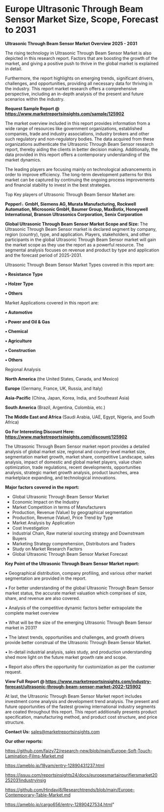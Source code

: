 # Europe Ultrasonic Through Beam Sensor Market Size, Scope, Forecast to 2031

<Strong> Ultrasonic Through Beam Sensor Market Overview 2025 - 2031</strong>

The rising technology in Ultrasonic Through Beam Sensor Market is also depicted in this research report. Factors that are boosting the growth of the market, and giving a positive push to thrive in the global market is explained in detail.

Furthermore, the report highlights on emerging trends, significant drivers, challenges, and opportunities, providing all necessary data for thriving in the industry. This report market research offers a comprehensive perspective, including an in-depth analysis of the present and future scenarios within the industry.

<strong>Request Sample Report @ <a href=https://www.marketreportsinsights.com/sample/125902>https://www.marketreportsinsights.com/sample/125902</a></strong>

The market overview included in this report provides information from a wide range of resources like government organizations, established companies, trade and industry associations, industry brokers and other such regulatory and non-regulatory bodies. The data acquired from these organizations authenticate the Ultrasonic Through Beam Sensor research report, thereby aiding the clients in better decision making. Additionally, the data provided in this report offers a contemporary understanding of the market dynamics.

The leading players are focusing mainly on technological advancements in order to improve efficiency. The long-term development patterns for this market can be captured by continuing the ongoing process improvements and financial stability to invest in the best strategies.

Top Key players of Ultrasonic Through Beam Sensor Market are:

<strong>Pepperlᛧ GmbH, Siemens AG, Murata Manufacturing, Rockwell Automation, Microsonic GmbH, Baumer Group, MaxBotix, Honeywell International, Branson Ultrasonics Corporation, Senix Corporation</strong>

<strong><b>Global Ultrasonic Through Beam Sensor Market Scope and Size:</b></strong>
The Ultrasonic Through Beam Sensor market is declared segment by company, region (country), type, and application. Players, stakeholders, and other participants in the global Ultrasonic Through Beam Sensor market will gain the market scope as they use the report as a powerful resource. The segmental analysis focuses on revenue and product by type and application and the forecast period of 2025-2031.

Ultrasonic Through Beam Sensor Market Types covered in this report are:

<strong>• Resistance Type

• Holzer Type

• Others</strong>

Market Applications covered in this report are:

<strong>• Automotive

• Power and Oil & Gas

• Chemical

• Agriculture

• Construction

• Others</strong> 

Regional Analysis

<strong>North America</strong> (the United States, Canada, and Mexico)

<strong>Europe</strong> (Germany, France, UK, Russia, and Italy)

<strong>Asia-Pacific</strong> (China, Japan, Korea, India, and Southeast Asia)

<strong>South America</strong> (Brazil, Argentina, Colombia, etc.)

<strong>The Middle East and Africa</strong> (Saudi Arabia, UAE, Egypt, Nigeria, and South Africa)

<strong>Go For Interesting Discount Here: <a href=https://www.marketreportsinsights.com/discount/125902>https://www.marketreportsinsights.com/discount/125902</a></strong>

The Ultrasonic Through Beam Sensor market report provides a detailed analysis of global market size, regional and country-level market size, segmentation market growth, market share, competitive Landscape, sales analysis, impact of domestic and global market players, value chain optimization, trade regulations, recent developments, opportunities analysis, strategic market growth analysis, product launches, area marketplace expanding, and technological innovations.

<strong><b>Major factors covered in the report:</b></strong>
<ul>
  <li>Global Ultrasonic Through Beam Sensor Market </li>
  <li>Economic Impact on the Industry</li>
  <li>Market Competition in terms of Manufacturers</li>
  <li>Production, Revenue (Value) by geographical segmentation</li>
  <li>Production, Revenue (Value), Price Trend by Type</li>
  <li>Market Analysis by Application</li>
  <li>Cost Investigation</li>
  <li>Industrial Chain, Raw material sourcing strategy and Downstream Buyers</li>
  <li>Marketing Strategy comprehension, Distributors and Traders</li>
  <li>Study on Market Research Factors</li>
  <li>Global Ultrasonic Through Beam Sensor Market Forecast</li>
</ul>

<strong><b>Key Point of the Ultrasonic Through Beam Sensor Market report:</b></strong>

• Geographical distribution, company profiling, and various other market segmentation are provided in the report.

• For better understanding of the global Ultrasonic Through Beam Sensor market status, the accurate market valuation which comprises of size, share, and revenue are also covered.

• Analysis of the competitive dynamic factors better extrapolate the complete market overview

• What will be the size of the emerging Ultrasonic Through Beam Sensor market in 2031?

• The latest trends, opportunities and challenges, and growth drivers provide better construal of the Ultrasonic Through Beam Sensor Market.

• In-detail industrial analysis, sales study, and production understanding shed more light on the future market growth rate and scope.

• Report also offers the opportunity for customization as per the customer request.

<strong><b>View Full Report @ <a href=https://www.marketreportsinsights.com/industry-forecast/ultrasonic-through-beam-sensor-market-2022-125902>https://www.marketreportsinsights.com/industry-forecast/ultrasonic-through-beam-sensor-market-2022-125902</a></b></strong>


At last, the Ultrasonic Through Beam Sensor Market report includes investment come analysis and development trend analysis. The present and future opportunities of the fastest growing international industry segments are coated throughout this report. This report additionally presents product specification, manufacturing method, and product cost structure, and price structure.

<strong>Contact Us:</strong>
sales@marketreportsinsights.com

<strong>Our other reports:</strong>

<a href=https://github.com/faizy72/research-new/blob/main/Europe-Soft-Touch-Lamination-Films-Market.md>https://github.com/faizy72/research-new/blob/main/Europe-Soft-Touch-Lamination-Films-Market.md</a>

<a href=https://ameblo.jp/18yam/entry-12890431237.html>https://ameblo.jp/18yam/entry-12890431237.html</a>

<a href=https://issuu.com/reportsinsights24/docs/europesmartairpurifiersmarket20252031industryinsig>https://issuu.com/reportsinsights24/docs/europesmartairpurifiersmarket20252031industryinsig</a>

<a href=https://github.com/Hindavi8/Researchtrends/blob/main/Europe-Contemporary-Table-Market.md>https://github.com/Hindavi8/Researchtrends/blob/main/Europe-Contemporary-Table-Market.md</a>

<a href=https://ameblo.jp/cargo656/entry-12890427534.html>https://ameblo.jp/cargo656/entry-12890427534.html</a>"
